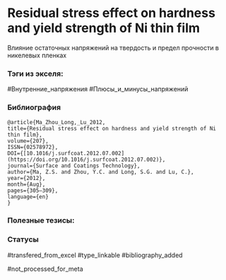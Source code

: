 # Residual stress effect on hardness and yield strength of Ni thin film

Влияние остаточных напряжений на твердость и предел прочности в никелевых пленках

### Тэги из экселя:
#Внутренние_напряжения 
#Плюсы_и_минусы_напряжений 

### Библиография
```
@article{Ma_Zhou_Long,_Lu_2012,
title={Residual stress effect on hardness and yield strength of Ni thin film},
volume={207},
ISSN={02578972},
DOI={[10.1016/j.surfcoat.2012.07.002](https://doi.org/10.1016/j.surfcoat.2012.07.002)},
journal={Surface and Coatings Technology},
author={Ma, Z.S. and Zhou, Y.C. and Long, S.G. and Lu, C.},
year={2012},
month={Aug},
pages={305–309},
language={en}
}
```

### Полезные тезисы:

### Статусы
#transfered_from_excel 
#type_linkable 
#bibliography_added

#not_processed_for_meta
